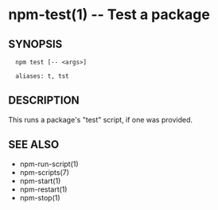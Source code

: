 npm-test(1) -- Test a package
=============================

## SYNOPSIS

      npm test [-- <args>]

      aliases: t, tst

## DESCRIPTION

This runs a package's "test" script, if one was provided.

## SEE ALSO

* npm-run-script(1)
* npm-scripts(7)
* npm-start(1)
* npm-restart(1)
* npm-stop(1)
